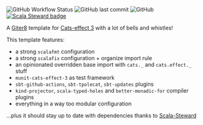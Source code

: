 ![GitHub Workflow Status](https://img.shields.io/github/workflow/status/TonioGela/base.g8/Continuous%20Integration) ![GitHub last commit](https://img.shields.io/github/last-commit/TonioGela/base.g8) ![GitHub](https://img.shields.io/github/license/TonioGela/base.g8) [![Scala Steward badge](https://img.shields.io/badge/Scala_Steward-helping-blue.svg?style=flat&logo=data:image/png;base64,iVBORw0KGgoAAAANSUhEUgAAAA4AAAAQCAMAAAARSr4IAAAAVFBMVEUAAACHjojlOy5NWlrKzcYRKjGFjIbp293YycuLa3pYY2LSqql4f3pCUFTgSjNodYRmcXUsPD/NTTbjRS+2jomhgnzNc223cGvZS0HaSD0XLjbaSjElhIr+AAAAAXRSTlMAQObYZgAAAHlJREFUCNdNyosOwyAIhWHAQS1Vt7a77/3fcxxdmv0xwmckutAR1nkm4ggbyEcg/wWmlGLDAA3oL50xi6fk5ffZ3E2E3QfZDCcCN2YtbEWZt+Drc6u6rlqv7Uk0LdKqqr5rk2UCRXOk0vmQKGfc94nOJyQjouF9H/wCc9gECEYfONoAAAAASUVORK5CYII=)](https://scala-steward.org)


A [Giter8](https://github.com/foundweekends/giter8) template for [Cats-effect 3](https://typelevel.org/cats-effect/) with a lot of bells and whistles!

This template features:
- a strong `scalafmt` configuration
- a strong `scalafix` configuration + organize import rule
- an opinionated overridden base import with `cats._` and `cats.effect._` stuff
- `munit-cats-effect-3` as test framework
- `sbt-github-actions`, `sbt-tpolecat`, `sbt-updates` plugins
- `kind-projector`, `scala-typed-holes` and `better-monadic-for` compiler plugins
- everything in a way too modular configuration

...plus it should stay up to date with dependencies thanks to [Scala-Steward](https://github.com/scala-steward-org/scala-steward-action)
